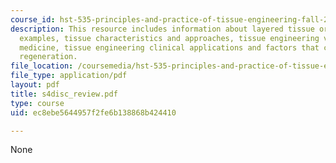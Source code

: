 ```yaml
---
course_id: hst-535-principles-and-practice-of-tissue-engineering-fall-2004
description: This resource includes information about layered tissue organs and their
  examples, tissue characteristics and approaches, tissue engineering vs regenerative
  medicine, tissue engineering clinical applications and factors that can prevent
  regeneration.
file_location: /coursemedia/hst-535-principles-and-practice-of-tissue-engineering-fall-2004/ec8ebe5644957f2fe6b138868b424410_s4disc_review.pdf
file_type: application/pdf
layout: pdf
title: s4disc_review.pdf
type: course
uid: ec8ebe5644957f2fe6b138868b424410

---
```

None